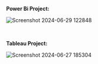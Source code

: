 **Power Bi Project:**

![Screenshot 2024-06-29 122848](https://github.com/janvaljan7/Portfolie_Projects/assets/42122767/db68a036-bd1f-4543-ae9c-af05a5f735b8)

<br/>

**Tableau Project:**

![Screenshot 2024-06-27 185304](https://github.com/janvaljan7/Portfolie_Projects/assets/42122767/aabd48b3-1ea0-49c5-90f6-c89f6db64bb4)
